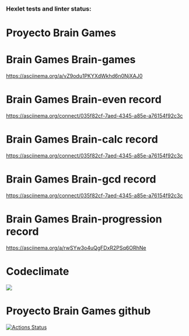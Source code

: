 ### Hexlet tests and linter status:
# Proyecto Brain Games

#  Brain Games Brain-games

https://asciinema.org/a/vZ9odu1PKYXdWkhd6n0NjXAJ0

#  Brain Games Brain-even record

https://asciinema.org/connect/035f82cf-7aed-4345-a85e-a76154f92c3c

#  Brain Games Brain-calc record

https://asciinema.org/connect/035f82cf-7aed-4345-a85e-a76154f92c3c

#  Brain Games Brain-gcd record

https://asciinema.org/connect/035f82cf-7aed-4345-a85e-a76154f92c3c

#  Brain Games Brain-progression record

https://asciinema.org/a/rwSYw3o4uQgFDxR2PSq6ORhNe

# Codeclimate

<a href="https://codeclimate.com/github/CharlesJRM/python-project-140/maintainability"><img src="https://api.codeclimate.com/v1/badges/31a6c7142e9cdb6d14fc/maintainability" /></a>

# Proyecto Brain Games github
[![Actions Status](https://github.com/CharlesJRM/python-project-140/actions/workflows/hexlet-check.yml/badge.svg)](https://github.com/CharlesJRM/python-project-140/actions)

